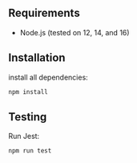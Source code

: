 ## Requirements

- Node.js (tested on 12, 14, and 16)


## Installation

install all dependencies:

```bash
npm install
```

## Testing

Run Jest:
```bash
npm run test
```
